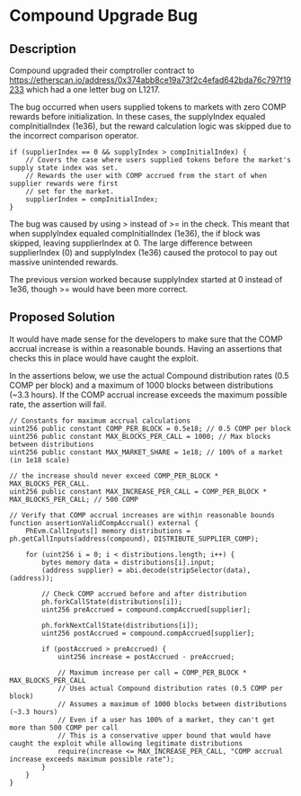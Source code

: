 # Compound Upgrade Bug

## Description

Compound upgraded their comptroller contract to <https://etherscan.io/address/0x374abb8ce19a73f2c4efad642bda76c797f19233> which had a one letter bug on L1217.

The bug occurred when users supplied tokens to markets with zero COMP rewards before initialization. In these cases, the supplyIndex equaled compInitialIndex (1e36), but the reward calculation logic was skipped due to the incorrect comparison operator.

```solidity
if (supplierIndex == 0 && supplyIndex > compInitialIndex) {
    // Covers the case where users supplied tokens before the market's supply state index was set.
    // Rewards the user with COMP accrued from the start of when supplier rewards were first
    // set for the market.
    supplierIndex = compInitialIndex;
}
```

The bug was caused by using > instead of >= in the check. This meant that when supplyIndex equaled compInitialIndex (1e36), the if block was skipped, leaving supplierIndex at 0. The large difference between supplierIndex (0) and supplyIndex (1e36) caused the protocol to pay out massive unintended rewards.

The previous version worked because supplyIndex started at 0 instead of 1e36, though >= would have been more correct.

## Proposed Solution

It would have made sense for the developers to make sure that the COMP accrual increase is within a reasonable bounds.
Having an assertions that checks this in place would have caught the exploit.

In the assertions below, we use the actual Compound distribution rates (0.5 COMP per block) and a maximum of 1000 blocks between distributions (~3.3 hours).
If the COMP accrual increase exceeds the maximum possible rate, the assertion will fail.

```solidity
// Constants for maximum accrual calculations
uint256 public constant COMP_PER_BLOCK = 0.5e18; // 0.5 COMP per block
uint256 public constant MAX_BLOCKS_PER_CALL = 1000; // Max blocks between distributions
uint256 public constant MAX_MARKET_SHARE = 1e18; // 100% of a market (in 1e18 scale)

// the increase should never exceed COMP_PER_BLOCK * MAX_BLOCKS_PER_CALL.
uint256 public constant MAX_INCREASE_PER_CALL = COMP_PER_BLOCK * MAX_BLOCKS_PER_CALL; // 500 COMP

// Verify that COMP accrual increases are within reasonable bounds
function assertionValidCompAccrual() external {
    PhEvm.CallInputs[] memory distributions = ph.getCallInputs(address(compound), DISTRIBUTE_SUPPLIER_COMP);

    for (uint256 i = 0; i < distributions.length; i++) {
        bytes memory data = distributions[i].input;
        (address supplier) = abi.decode(stripSelector(data), (address));

        // Check COMP accrued before and after distribution
        ph.forkCallState(distributions[i]);
        uint256 preAccrued = compound.compAccrued[supplier];

        ph.forkNextCallState(distributions[i]);
        uint256 postAccrued = compound.compAccrued[supplier];

        if (postAccrued > preAccrued) {
            uint256 increase = postAccrued - preAccrued;

            // Maximum increase per call = COMP_PER_BLOCK * MAX_BLOCKS_PER_CALL
            // Uses actual Compound distribution rates (0.5 COMP per block)
            // Assumes a maximum of 1000 blocks between distributions (~3.3 hours)
            // Even if a user has 100% of a market, they can't get more than 500 COMP per call
            // This is a conservative upper bound that would have caught the exploit while allowing legitimate distributions
            require(increase <= MAX_INCREASE_PER_CALL, "COMP accrual increase exceeds maximum possible rate");
        }
    }
}
```
